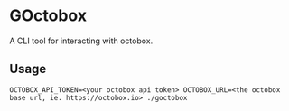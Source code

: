 GOctobox
=======

A CLI tool for interacting with octobox.


## Usage

```
OCTOBOX_API_TOKEN=<your octobox api token> OCTOBOX_URL=<the octobox base url, ie. https://octobox.io> ./goctobox
```
